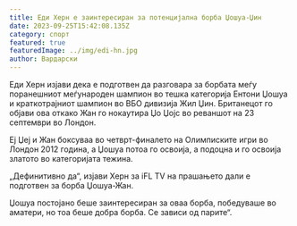```yaml
---
title: Еди Херн е заинтересиран за потенцијална борба Џошуа-Џин
date: 2023-09-25T15:42:08.135Z
category: спорт
featured: true
featuredImage: ../img/edi-hn.jpg
author: Вардарски
---
```

Еди Херн изјави дека е подготвен да разговара за борбата меѓу поранешниот меѓународен шампион во тешка категорија Ентони Џошуа и краткотрајниот шампион во ВБО дивизија Жил Џин. Британецот го објави ова откако Жан го нокаутира Џо Џојс во реваншот на 23 септември во Лондон.

Еј Џеј и Жан боксуваа во четврт-финалето на Олимписките игри во Лондон 2012 година, а Џошуа потоа го освоија, а подоцна и го освоија златото во категоријата тежина.

„Дефинитивно да“, изјави Херн за iFL TV на прашањето дали е подготвен за борба Џошуа-Жан.

Џошуа постојано беше заинтересиран за оваа борба, победуваше во аматери, но тоа беше добра борба. Се зависи од парите“.